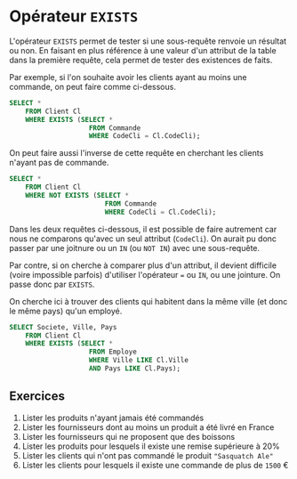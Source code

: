# Opérateur  `EXISTS`

L'opérateur `EXISTS` permet de tester si une sous-requête renvoie un résultat ou non. En faisant en plus référence à une valeur d'un attribut de la table dans la première requête, cela permet de tester des existences de faits.

Par exemple, si l'on souhaite avoir les clients ayant au moins une commande, on peut faire comme ci-dessous.

```sql
SELECT *
    FROM Client Cl
    WHERE EXISTS (SELECT *
                    FROM Commande
                    WHERE CodeCli = Cl.CodeCli);
```

On peut faire aussi l'inverse de cette requête en cherchant les clients n'ayant pas de commande.

```sql
SELECT *
    FROM Client Cl
    WHERE NOT EXISTS (SELECT *
                        FROM Commande
                        WHERE CodeCli = Cl.CodeCli);
```

Dans les deux requêtes ci-dessous, il est possible de faire autrement car nous ne comparons qu'avec un seul attribut (`CodeCli`). On aurait pu donc passer par une joitnure ou un `IN` (ou `NOT IN`) avec une sous-requête.

Par contre, si on cherche à comparer plus d'un attribut, il devient difficile (voire impossible parfois) d'utiliser l'opérateur `=` ou `IN`, ou une jointure. On passe donc par `EXISTS`.

On cherche ici à trouver des clients qui habitent dans la même ville (et donc le même pays) qu'un employé. 

```sql
SELECT Societe, Ville, Pays
	FROM Client Cl
	WHERE EXISTS (SELECT *
	                FROM Employe
	                WHERE Ville LIKE Cl.Ville
	                AND Pays LIKE Cl.Pays);
```

## Exercices

1. Lister les produits n'ayant jamais été commandés
1. Lister les fournisseurs dont au moins un produit a été livré en France
1. Lister les fournisseurs qui ne proposent que des boissons
1. Lister les produits pour lesquels il existe une remise supérieure à 20%
1. Lister les clients qui n'ont pas commandé le produit `"Sasquatch Ale"`
1. Lister les clients pour lesquels il existe une commande de plus de `1500` €